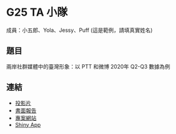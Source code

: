 G25 TA 小隊
===========

成員：小五郎、Yola、Jessy、Puff (這是範例，請填真實姓名)


## 題目

兩岸社群媒體中的臺灣形象：以 PTT 和微博 2020年 Q2-Q3 數據為例


## 連結

- [投影片](./G25_slides.pdf)
- [書面報告](./G25_report.pdf)
- [專案網站](https://rlads2021.github.io/11/imt.html)
- [Shiny App](https://liao961120.shinyapps.io/shiny/)
